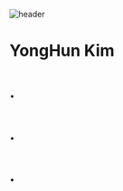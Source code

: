 ![header](https://capsule-render.vercel.app/api?type=slice&color=auto&height=300&section=header&text=for%%better&fontSize=90)

# YongHun Kim
# .
# .
# .
